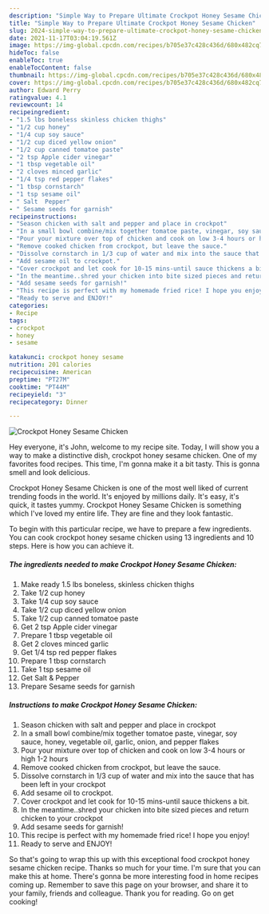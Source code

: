 ```yaml
---
description: "Simple Way to Prepare Ultimate Crockpot Honey Sesame Chicken"
title: "Simple Way to Prepare Ultimate Crockpot Honey Sesame Chicken"
slug: 2024-simple-way-to-prepare-ultimate-crockpot-honey-sesame-chicken
date: 2021-11-17T03:04:19.561Z
image: https://img-global.cpcdn.com/recipes/b705e37c428c436d/680x482cq70/crockpot-honey-sesame-chicken-recipe-main-photo.jpg
hideToc: false
enableToc: true
enableTocContent: false
thumbnail: https://img-global.cpcdn.com/recipes/b705e37c428c436d/680x482cq70/crockpot-honey-sesame-chicken-recipe-main-photo.jpg
cover: https://img-global.cpcdn.com/recipes/b705e37c428c436d/680x482cq70/crockpot-honey-sesame-chicken-recipe-main-photo.jpg
author: Edward Perry
ratingvalue: 4.1
reviewcount: 14
recipeingredient:
- "1.5 lbs boneless skinless chicken thighs"
- "1/2 cup honey"
- "1/4 cup soy sauce"
- "1/2 cup diced yellow onion"
- "1/2 cup canned tomatoe paste"
- "2 tsp Apple cider vinegar"
- "1 tbsp vegetable oil"
- "2 cloves minced garlic"
- "1/4 tsp red pepper flakes"
- "1 tbsp cornstarch"
- "1 tsp sesame oil"
- " Salt  Pepper"
- " Sesame seeds for garnish"
recipeinstructions:
- "Season chicken with salt and pepper and place in crockpot"
- "In a small bowl combine/mix together tomatoe paste, vinegar, soy sauce, honey, vegetable oil, garlic, onion, and pepper flakes"
- "Pour your mixture over top of chicken and cook on low 3-4 hours or high 1-2 hours"
- "Remove cooked chicken from crockpot, but leave the sauce."
- "Dissolve cornstarch in 1/3 cup of water and mix into the sauce that has been left in your crockpot"
- "Add sesame oil to crockpot."
- "Cover crockpot and let cook for 10-15 mins-until sauce thickens a bit."
- "In the meantime..shred your chicken into bite sized pieces and return chicken to your crockpot"
- "Add sesame seeds for garnish!"
- "This recipe is perfect with my homemade fried rice! I hope you enjoy!"
- "Ready to serve and ENJOY!"
categories:
- Recipe
tags:
- crockpot
- honey
- sesame

katakunci: crockpot honey sesame 
nutrition: 201 calories
recipecuisine: American
preptime: "PT27M"
cooktime: "PT44M"
recipeyield: "3"
recipecategory: Dinner

---
```



![Crockpot Honey Sesame Chicken](https://img-global.cpcdn.com/recipes/b705e37c428c436d/680x482cq70/crockpot-honey-sesame-chicken-recipe-main-photo.jpg)

Hey everyone, it's John, welcome to my recipe site. Today, I will show you a way to make a distinctive dish, crockpot honey sesame chicken. One of my favorites food recipes. This time, I'm gonna make it a bit tasty. This is gonna smell and look delicious.



Crockpot Honey Sesame Chicken is one of the most well liked of current trending foods in the world. It's enjoyed by millions daily. It's easy, it's quick, it tastes yummy. Crockpot Honey Sesame Chicken is something which I've loved my entire life. They are fine and they look fantastic.


To begin with this particular recipe, we have to prepare a few ingredients. You can cook crockpot honey sesame chicken using 13 ingredients and 10 steps. Here is how you can achieve it.

<!--inarticleads1-->

##### The ingredients needed to make Crockpot Honey Sesame Chicken:

1. Make ready 1.5 lbs boneless, skinless chicken thighs
1. Take 1/2 cup honey
1. Take 1/4 cup soy sauce
1. Take 1/2 cup diced yellow onion
1. Take 1/2 cup canned tomatoe paste
1. Get 2 tsp Apple cider vinegar
1. Prepare 1 tbsp vegetable oil
1. Get 2 cloves minced garlic
1. Get 1/4 tsp red pepper flakes
1. Prepare 1 tbsp cornstarch
1. Take 1 tsp sesame oil
1. Get  Salt &amp; Pepper
1. Prepare  Sesame seeds for garnish




<!--inarticleads2-->

##### Instructions to make Crockpot Honey Sesame Chicken:

1. Season chicken with salt and pepper and place in crockpot
1. In a small bowl combine/mix together tomatoe paste, vinegar, soy sauce, honey, vegetable oil, garlic, onion, and pepper flakes
1. Pour your mixture over top of chicken and cook on low 3-4 hours or high 1-2 hours
1. Remove cooked chicken from crockpot, but leave the sauce.
1. Dissolve cornstarch in 1/3 cup of water and mix into the sauce that has been left in your crockpot
1. Add sesame oil to crockpot.
1. Cover crockpot and let cook for 10-15 mins-until sauce thickens a bit.
1. In the meantime..shred your chicken into bite sized pieces and return chicken to your crockpot
1. Add sesame seeds for garnish!
1. This recipe is perfect with my homemade fried rice! I hope you enjoy!
1. Ready to serve and ENJOY!



So that's going to wrap this up with this exceptional food crockpot honey sesame chicken recipe. Thanks so much for your time. I'm sure that you can make this at home. There's gonna be more interesting food in home recipes coming up. Remember to save this page on your browser, and share it to your family, friends and colleague. Thank you for reading. Go on get cooking!
